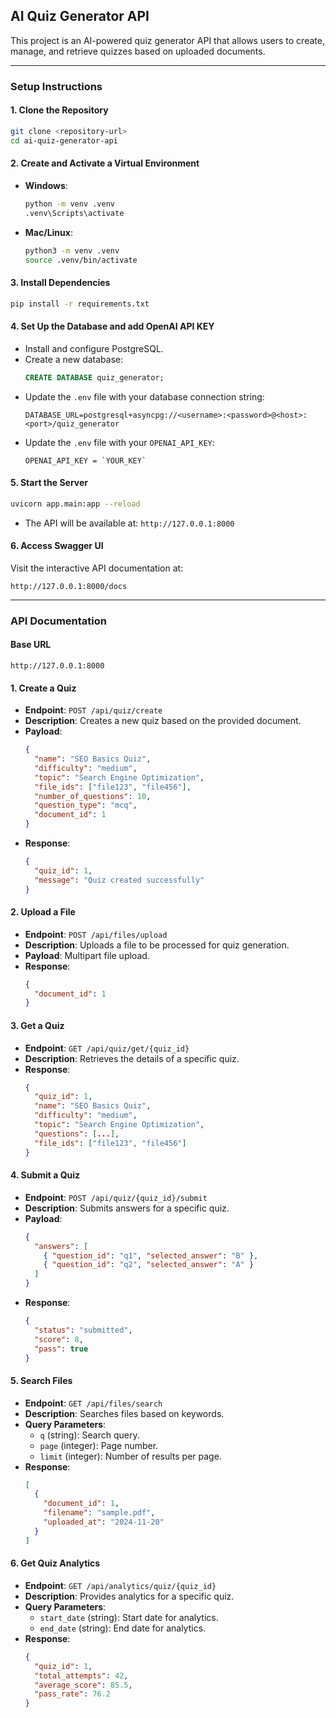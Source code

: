 
## **AI Quiz Generator API**

This project is an AI-powered quiz generator API that allows users to create, manage, and retrieve quizzes based on uploaded documents.

---

### **Setup Instructions**

#### **1. Clone the Repository**
```bash
git clone <repository-url>
cd ai-quiz-generator-api
```

#### **2. Create and Activate a Virtual Environment**
- **Windows**:
  ```bash
  python -m venv .venv
  .venv\Scripts\activate
  ```
- **Mac/Linux**:
  ```bash
  python3 -m venv .venv
  source .venv/bin/activate
  ```

#### **3. Install Dependencies**
```bash
pip install -r requirements.txt
```

#### **4. Set Up the Database and add OpenAI API KEY**
- Install and configure PostgreSQL.
- Create a new database:
  ```sql
  CREATE DATABASE quiz_generator;
  ```
- Update the `.env` file with your database connection string:
  ```
  DATABASE_URL=postgresql+asyncpg://<username>:<password>@<host>:<port>/quiz_generator
  ```
- Update the `.env` file with your `OPENAI_API_KEY`:
  ```
  OPENAI_API_KEY = `YOUR_KEY`
  ```

#### **5. Start the Server**
```bash
uvicorn app.main:app --reload
```
- The API will be available at: `http://127.0.0.1:8000`

#### **6. Access Swagger UI**
Visit the interactive API documentation at:
```
http://127.0.0.1:8000/docs
```

---

### **API Documentation**

#### **Base URL**
```
http://127.0.0.1:8000
```

#### **1. Create a Quiz**
- **Endpoint**: `POST /api/quiz/create`
- **Description**: Creates a new quiz based on the provided document.
- **Payload**:
  ```json
  {
    "name": "SEO Basics Quiz",
    "difficulty": "medium",
    "topic": "Search Engine Optimization",
    "file_ids": ["file123", "file456"],
    "number_of_questions": 10,
    "question_type": "mcq",
    "document_id": 1
  }
  ```
- **Response**:
  ```json
  {
    "quiz_id": 1,
    "message": "Quiz created successfully"
  }
  ```

#### **2. Upload a File**
- **Endpoint**: `POST /api/files/upload`
- **Description**: Uploads a file to be processed for quiz generation.
- **Payload**: Multipart file upload.
- **Response**:
  ```json
  {
    "document_id": 1
  }
  ```

#### **3. Get a Quiz**
- **Endpoint**: `GET /api/quiz/get/{quiz_id}`
- **Description**: Retrieves the details of a specific quiz.
- **Response**:
  ```json
  {
    "quiz_id": 1,
    "name": "SEO Basics Quiz",
    "difficulty": "medium",
    "topic": "Search Engine Optimization",
    "questions": [...],
    "file_ids": ["file123", "file456"]
  }
  ```

#### **4. Submit a Quiz**
- **Endpoint**: `POST /api/quiz/{quiz_id}/submit`
- **Description**: Submits answers for a specific quiz.
- **Payload**:
  ```json
  {
    "answers": [
      { "question_id": "q1", "selected_answer": "B" },
      { "question_id": "q2", "selected_answer": "A" }
    ]
  }
  ```
- **Response**:
  ```json
  {
    "status": "submitted",
    "score": 8,
    "pass": true
  }
  ```

#### **5. Search Files**
- **Endpoint**: `GET /api/files/search`
- **Description**: Searches files based on keywords.
- **Query Parameters**:
  - `q` (string): Search query.
  - `page` (integer): Page number.
  - `limit` (integer): Number of results per page.
- **Response**:
  ```json
  [
    {
      "document_id": 1,
      "filename": "sample.pdf",
      "uploaded_at": "2024-11-20"
    }
  ]
  ```

#### **6. Get Quiz Analytics**
- **Endpoint**: `GET /api/analytics/quiz/{quiz_id}`
- **Description**: Provides analytics for a specific quiz.
- **Query Parameters**:
  - `start_date` (string): Start date for analytics.
  - `end_date` (string): End date for analytics.
- **Response**:
  ```json
  {
    "quiz_id": 1,
    "total_attempts": 42,
    "average_score": 85.5,
    "pass_rate": 76.2
  }
  ```
